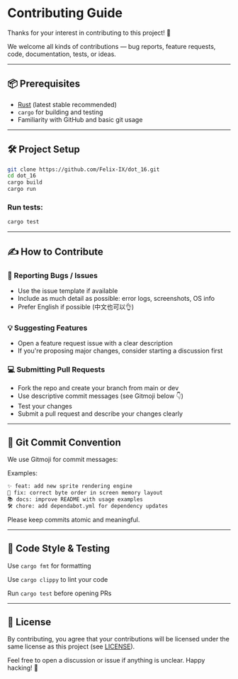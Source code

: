 # Contributing Guide

Thanks for your interest in contributing to this project! 🎉

We welcome all kinds of contributions — bug reports, feature requests, code, documentation, tests, or ideas.

---

## 📦 Prerequisites

* [Rust](https://www.rust-lang.org/tools/install) (latest stable recommended)
* `cargo` for building and testing
* Familiarity with GitHub and basic git usage

---

## 🛠️ Project Setup

```bash
git clone https://github.com/Felix-IX/dot_16.git
cd dot_16
cargo build
cargo run
```

### Run tests:

```bash
cargo test
```
---

## ✍️ How to Contribute

### 🐛 Reporting Bugs / Issues

* Use the issue template if available
* Include as much detail as possible: error logs, screenshots, OS info
* Prefer English if possible (中文也可以👌)

### 💡 Suggesting Features

* Open a feature request issue with a clear description
* If you're proposing major changes, consider starting a discussion first

### 💻 Submitting Pull Requests

* Fork the repo and create your branch from main or dev
* Use descriptive commit messages (see Gitmoji below 👇)
* Test your changes
* Submit a pull request and describe your changes clearly

---

## 🎨 Git Commit Convention

We use Gitmoji for commit messages:

Examples:

```markdown
✨ feat: add new sprite rendering engine
🐛 fix: correct byte order in screen memory layout
📚 docs: improve README with usage examples
🛠 chore: add dependabot.yml for dependency updates
```

Please keep commits atomic and meaningful.

---

## 🧪 Code Style & Testing

Use `cargo fmt` for formatting

Use `cargo clippy` to lint your code

Run `cargo test` before opening PRs

---

## 📜 License

By contributing, you agree that your contributions will be licensed under the same license as this project (see [LICENSE](./LICENSE)).

Feel free to open a discussion or issue if anything is unclear. Happy hacking! 🚀